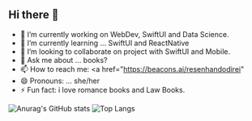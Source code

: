 ## Hi there 👋

- 🔭 I’m currently working on WebDev, SwiftUI and Data Science.
- 🌱 I’m currently learning ... SwiftUI and ReactNative
- 👯 I’m looking to collaborate on project with SwiftUI and Mobile.
- 💬 Ask me about ... books?
- 📫 How to reach me:
<a href="https://beacons.ai/resenhandodirei" </a>
- 😄 Pronouns: ... she/her
- ⚡ Fun fact: i love romance books and Law Books. 

![Anurag's GitHub stats](https://github-readme-stats.vercel.app/api?username=resenhandodirei&show_icons=true&theme=radical)
![Top Langs](https://github-readme-stats.vercel.app/api/top-langs/?username=resenhandodirei&layout=compact)


